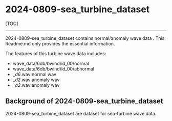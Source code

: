 # 2024-0809-sea_turbine_dataset

[TOC]

------

2024-0809-sea_turbine_dataset contains normal/anomaly wave data . This Readme.md only provides the essential information. 

The features of this turbine wave data includes:

- wave_data/6db/bwind/id_00/normal
- wave_data/6db/bwind/id_00/abnormal
- *_d6*.wav:normal wav
- *_d2*.wav:anomaly wav
- *_a2*.wav:anomaly wav

## Background of 2024-0809-sea_turbine_dataset
2024-0809-sea_turbine_dataset are dataset for sea-turbine wave data. 
